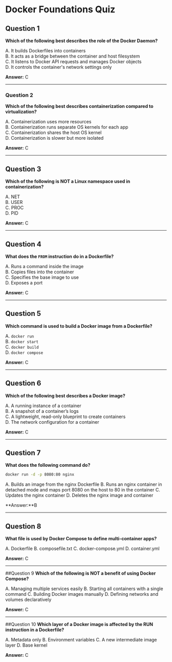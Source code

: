 # Docker Foundations Quiz

## Question 1
**Which of the following best describes the role of the Docker Daemon?**

A. It builds Dockerfiles into containers  
B. It acts as a bridge between the container and host filesystem  
C. It listens to Docker API requests and manages Docker objects  
D. It controls the container's network settings only  

**Answer:** C

---


### Question 2  
**Which of the following best describes containerization compared to virtualization?**

A. Containerization uses more resources  
B. Containerization runs separate OS kernels for each app  
C. Containerization shares the host OS kernel  
D. Containerization is slower but more isolated  

**Answer:** C

---


## Question 3
**Which of the following is NOT a Linux namespace used in containerization?**

A. NET  
B. USER  
C. PROC  
D. PID  

**Answer:** C

---


## Question 4  
**What does the `FROM` instruction do in a Dockerfile?**

A. Runs a command inside the image  
B. Copies files into the container  
C. Specifies the base image to use  
D. Exposes a port  

**Answer:** C

---


## Question 5  
**Which command is used to build a Docker image from a Dockerfile?**

A. `docker run`  
B. `docker start`  
C. `docker build`  
D. `docker compose`  

**Answer:** C

---



## Question 6  
**Which of the following best describes a Docker image?**

A. A running instance of a container  
B. A snapshot of a container’s logs  
C. A lightweight, read-only blueprint to create containers  
D. The network configuration for a container  

**Answer:** C

---


## Question 7  
**What does the following command do?**

```bash
docker run -d -p 8080:80 nginx
```
A. Builds an image from the nginx Dockerfile
B. Runs an nginx container in detached mode and maps port 8080 on the host to 80 in the container
C. Updates the nginx container
D. Deletes the nginx image and container

**Answer:**B

---


## Question 8
**What file is used by Docker Compose to define multi-container apps?**

A. Dockerfile
B. composefile.txt
C. docker-compose.yml
D. container.yml

**Answer:** C

---


##Question 9
**Which of the following is NOT a benefit of using Docker Compose?**

A. Managing multiple services easily
B. Starting all containers with a single command
C. Building Docker images manually
D. Defining networks and volumes declaratively

**Answer:** C

---


##Question 10
**Which layer of a Docker image is affected by the RUN instruction in a Dockerfile?**

A. Metadata only
B. Environment variables
C. A new intermediate image layer
D. Base kernel

**Answer:** C

